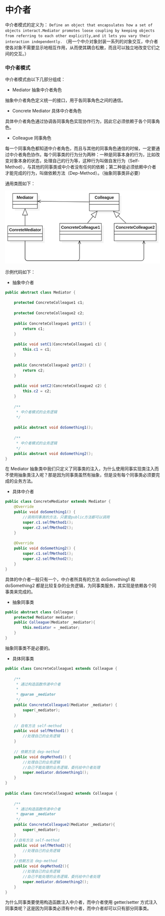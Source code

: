 # 中介者

中介者模式的定义为：
`Define an object that encapsulates how a set of objects interact.Mediator promotes loose coupling by keeping objects from referring to each other explicitly,and it lets you vary their interaction independently.`
（用一个中介对象封装一系列的对象交互，中介者使各对象不需要显示地相互作用，从而使其耦合松散，而且可以独立地改变它们之间的交互。）

### 中介者模式

中介者模式由以下几部分组成：

- Mediator 抽象中介者角色

抽象中介者角色定义统一的接口，用于各同事角色之间的通信。

- Concrete Mediator 具体中介者角色

具体中介者角色通过协调各同事角色实现协作行为，因此它必须依赖于各个同事角色。

- Colleague 同事角色

每一个同事角色都知道中介者角色，而且与其他的同事角色通信的时候，一定要通过中介者角色协作。每个同事类的行为分为两种：一种是同事本身的行为，比如改变对象本身的状态，处理自己的行为等，这种行为叫做自发行为（Self-Method），与其他的同事类或中介者没有任何的依赖；第二种是必须依赖中介者才能完成的行为，叫做依赖方法（Dep-Method）。（抽象同事类非必要）



通用类图如下：

<div align="left">
    <img src="https://github.com/lazecoding/Note/blob/main/images/pattern/中介者通用类图.png" width="600px">
</div>

示例代码如下：

- 抽象中介者

```java
public abstract class Mediator {

    protected ConcreteColleague1 c1;

    protected ConcreteColleague2 c2;

    public ConcreteColleague1 getC1() {
        return c1;
    }

    public void setC1(ConcreteColleague1 c1) {
        this.c1 = c1;
    }

    public ConcreteColleague2 getC2() {
        return c2;
    }

    public void setC2(ConcreteColleague2 c2) {
        this.c2 = c2;
    }

    /**
     * 中介者模式的业务逻辑
     */

    public abstract void doSomething1();

    /**
     * 中介者模式的业务逻辑
     */
    public abstract void doSomething2();
}
```

在 Mediator 抽象类中我们只定义了同事类的注入，为什么使用同事实现类注入而不使用抽象类注入呢？那是因为同事类虽然有抽象，但是没有每个同事类必须要完成的业务方法。

- 具体中介者

```java
public class ConcreteMediator extends Mediator {
    @Override
    public void doSomething1() {
        //调用同事类的方法，只要是public方法都可以调用
        super.c1.selfMethod1();
        super.c2.selfMethod2();
    }

    @Override
    public void doSomething2() {
        super.c1.selfMethod1();
        super.c2.selfMethod2();
    }
}
```
具体的中介者一般只有一个，中介者所具有的方法 doSomething1 和 doSomething2 都是比较复杂的业务逻辑，为同事类服务，其实现是依赖各个同事类来完成的。

- 抽象同事类

```java
public abstract class Colleague {
    protected Mediator mediator;
    public Colleague(Mediator _mediator){
        this.mediator = _mediator;
    }
}
```

抽象同事类不是必要的。

- 具体同事类

```java
public class ConcreteColleague1 extends Colleague {

    /**
     * 通过构造函数传递中介者
     *
     * @param _mediator
     */
    public ConcreteColleague1(Mediator _mediator) {
        super(_mediator);
    }

    // 自有方法 self-method
    public void selfMethod1() {
        //处理自己的业务逻辑
    }

    // 依赖方法 dep-method
    public void depMethod1() {
        //处理自己的业务逻辑
        //自己不能处理的业务逻辑，委托给中介者处理
        super.mediator.doSomething1();
    }
}

public class ConcreteColleague2 extends Colleague {

    /**
     * 通过构造函数传递中介者
     * @param _mediator
     */
    public ConcreteColleague2(Mediator _mediator){
        super(_mediator);
    }
    //自有方法 self-method
    public void selfMethod2(){
        //处理自己的业务逻辑
    }
    //依赖方法 dep-method
    public void depMethod2(){
        //处理自己的业务逻辑
        //自己不能处理的业务逻辑，委托给中介者处理
        super.mediator.doSomething2();
    }
}
```

为什么同事类要使用构造函数注入中介者，而中介者使用 getter/setter 方式注入同事类呢？这是因为同事类必须有中介者，而中介者却可以只有部分同事类。